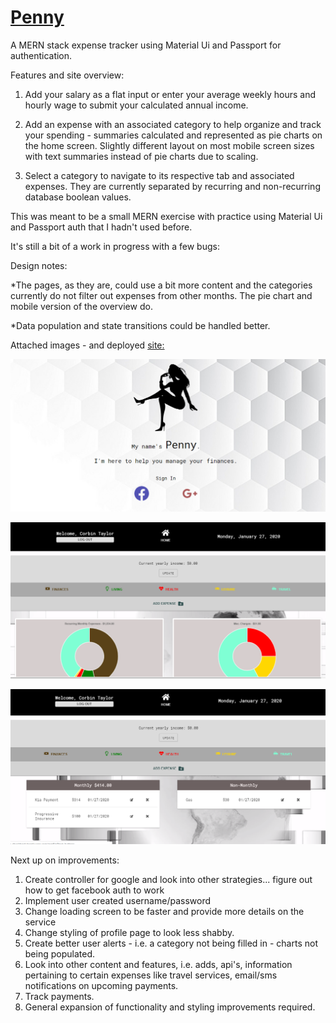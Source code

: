 # [Penny](http://penny-checkbook.herokuapp.com/)

A MERN stack expense tracker using Material Ui and Passport for authentication.

Features and site overview:

1. Add your salary as a flat input or enter your average weekly hours and hourly wage to submit your calculated annual income.

2. Add an expense with an associated category to help organize and track your spending - summaries calculated and represented as pie charts on the home screen. Slightly different layout on most mobile screen sizes with text summaries instead of pie charts due to scaling.

3. Select a category to navigate to its respective tab and associated expenses. They are currently separated by recurring and non-recurring database boolean values.

This was meant to be a small MERN exercise with practice using Material Ui and Passport auth that I hadn't used before.

It's still a bit of a work in progress with a few bugs:

Design notes:

\*The pages, as they are, could use a bit more content and the categories currently do not filter out expenses from other months. The pie chart and mobile version of the overview do.

\*Data population and state transitions could be handled better.

Attached images - and deployed [site:](http://penny-checkbook.herokuapp.com/)

![Landing page](./ReadMeImgs/pennyHome.png 'Landing page')

![Home overview](./ReadMeImgs/pennyOverview.png 'Home overview')

![Category tab](./ReadMeImgs/pennyCategory.png 'Category tab')

Next up on improvements:

1. Create controller for google and look into other strategies... figure out how to get facebook auth to work
2. Implement user created username/password
3. Change loading screen to be faster and provide more details on the service
4. Change styling of profile page to look less shabby.
5. Create better user alerts - i.e. a category not being filled in - charts not being populated.
6. Look into other content and features, i.e. adds, api's, information pertaining to certain expenses like travel services, email/sms notifications on upcoming payments.
7. Track payments.
8. General expansion of functionality and styling improvements required.

